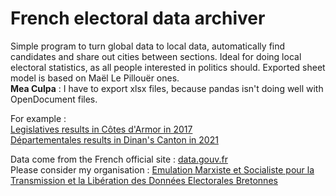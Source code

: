# French electoral data archiver 

Simple program to turn global data to local data, automatically find candidates and share out cities between sections.
Ideal for doing local electoral statistics, as all people interested in politics should.
Exported sheet model is based on Maël Le Pillouër ones.  
__Mea Culpa__ : I have to export xlsx files, because pandas isn't doing well with OpenDocument files.

For example :   
[Legislatives results in Côtes d'Armor in 2017](https://github.com/EwannAnacombesque/Archiver/blob/main/Exported%20Data/2022/L%C3%A9gislatives/22/3e_circonscription_du_22_l2017.xlsx)  
[Départementales results in Dinan's Canton in 2021](https://github.com/EwannAnacombesque/Archiver/blob/main/Exported%20Data/2021/D%C3%A9partementales/22/canton_de_Dinan_d2021.xlsx)  

Data come from the French official site : [data.gouv.fr](https://www.data.gouv.fr/fr/)  
Please consider my organisation :  [Emulation Marxiste et Socialiste pour la Transmission et la Libération des Données Electorales Bretonnes](https://www.data.gouv.fr/fr/organizations/emulation-marxiste-et-socialiste-pour-la-transmission-et-la-liberation-des-donnees-electorales-bretonnes/)
